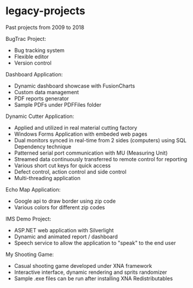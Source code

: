 # legacy-projects
Past projects from 2009 to 2018

BugTrac Project:
* Bug tracking system
* Flexible editor
* Version control

Dashboard Application:
* Dynamic dashboard showcase with FusionCharts
* Custom data management
* PDF reports generator
* Sample PDFs under PDFFiles folder

Dynamic Cutter Application:
* Applied and utilized in real material cutting factory
* Windows Forms Application with embeded web pages
* Dual monitors synced in real-time from 2 sides (computers) using SQL Dependency technique
* Patterned serial port communication with MU (Measuring Unit)
* Streamed data continuously transferred to remote control for reporting
* Various short cut keys for quick access
* Defect control, action control and side control
* Multi-threading application

Echo Map Application:
* Google api to draw border using zip code
* Various colors for different zip codes

IMS Demo Project:
* ASP.NET web application with Silverlight
* Dynamic and animated report / dashboard
* Speech service to allow the application to "speak" to the end user

My Shooting Game:
* Casual shooting game developed under XNA framework
* Interactive interface, dynamic rendering and sprits randomizer
* Sample .exe files can be run after installing XNA Redistributables
